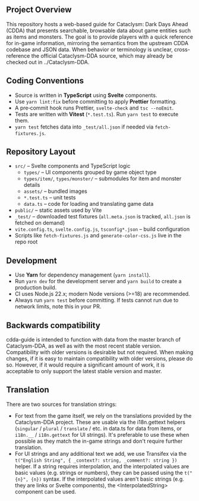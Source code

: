 ## Project Overview

This repository hosts a web-based guide for Cataclysm: Dark Days Ahead (CDDA) that presents searchable, browsable data about game entities such as items and monsters.
The goal is to provide players with a quick reference for in-game information, mirroring the semantics from the upstream CDDA codebase and JSON data.
When behavior or terminology is unclear, cross-reference the official Cataclysm-DDA source, which may already be checked out in ../Cataclysm-DDA.

## Coding Conventions

- Source is written in **TypeScript** using **Svelte** components.
- Use `yarn lint:fix` before committing to apply **Prettier** formatting.
- A pre‑commit hook runs Prettier, `svelte-check` and `tsc --noEmit`.
- Tests are written with **Vitest** (`*.test.ts`). Run `yarn test` to execute them.
- `yarn test` fetches data into `_test/all.json` if needed via `fetch-fixtures.js`.

## Repository Layout

- `src/` – Svelte components and TypeScript logic
  - `types/` – UI components grouped by game object type
  - `types/item/`, `types/monster/` – submodules for item and monster details
  - `assets/` – bundled images
  - `*.test.ts` – unit tests
  - `data.ts` – code for loading and translating game data
- `public/` – static assets used by Vite
- `_test/` – downloaded test fixtures (`all.meta.json` is tracked, `all.json` is fetched on demand)
- `vite.config.ts`, `svelte.config.js`, `tsconfig*.json` – build configuration
- Scripts like `fetch-fixtures.js` and `generate-color-css.js` live in the repo root

## Development

- Use **Yarn** for dependency management (`yarn install`).
- Run `yarn dev` for the development server and `yarn build` to create a production build.
- CI uses Node.js 22.x; modern Node versions (>=18) are recommended.
- Always run `yarn test` before committing. If tests cannot run due to network limits, note this in your PR.

## Backwards compatibility

cdda-guide is intended to function with data from the master branch of Cataclysm-DDA, as well as with the most recent stable version.
Compatibility with older versions is desirable but not required.
When making changes, if it is easy to maintain compatibility with older versions, please do so. However, if it would require a significant amount of work, it is acceptable to only support the latest stable version and master.

## Translation

There are two sources for translation strings:

- For text from the game itself, we rely on the translations provided by the Cataclysm-DDA project.
  These are usable via the i18n.gettext helpers (`singular` / `plural` / `translate` / etc. in data.ts for data from items, or `i18n.__` / `i18n.gettext` for UI strings).
  It's preferable to use these when possible as they match the in-game strings and don't require further translation.
- For UI strings and any additional text we add, we use Transifex via the `t("English String", { _context?: string, _comment?: string })` helper.
  If a string requires interpolation, and the interpolated values are basic values (e.g. strings or numbers), they can be passed using the `t("{n}", {n})` syntax.
  If the interpolated values aren't basic strings (e.g. they are links or Svelte components), the \<InterpolatedString> component can be used.
